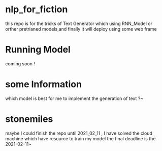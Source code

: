 # nlp_for_fiction
  this repo is for the tricks of Text Generator which using RNN_Model or orther pretrianed models,and finally it will deploy using some web frame 


# Running Model 
  coming soon !

# some Information
 which model is best for me to implement the generation of text ?~
 
# stonemiles
maybe  I could  finish the repo  until 2021_02_11 , I have solved the cloud machine which have resource to train my model
the final deadline is the 2021-02-11~ 


